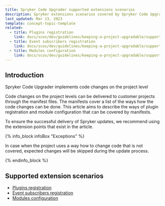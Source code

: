 ```yaml
---
title: Spryker Code Upgrader supported extensions scenarios
description: Spryker extensions scenarios covered by Spryker Code Upgrader
last_updated: Mar 13, 2023
template: concept-topic-template
related:
  - title: Plugins registration
    link: docs/scos/dev/guidelines/keeping-a-project-upgradable/supported-extension-scenarios/event-subscribers-registration.html
  - title: Event subscribers registration
    link: docs/scos/dev/guidelines/keeping-a-project-upgradable/supported-extension-scenarios/event-subscribers-registration.html
  - title: Modules configuration
    link: docs/scos/dev/guidelines/keeping-a-project-upgradable/supported-extension-scenarios/modules-configuration.html
---
```


## Introduction

Spryker Code Upgrader implements code changes on the project level

Code changes on the project levels can be delivered to customer projects through the manifest files.
The manifests cover a list of the ways how the code changes can be done.
This article aims to describe the ways of plugin registration and module configuration that can be covered by manifests.

To ensure the successful delivery of Spryker updates, we recommend using the extension points that exist in the article.

{% info_block infoBox "Exceptions" %}

In case when the project uses a way how to change code that is not covered, expected changes will be skipped during the update process.

{% endinfo_block %}

## Supported extension scenarios

* [Plugins registration](docs/scos/dev/guidelines/keeping-a-project-upgradable/supported-extension-scenarios/event-subscribers-registration.html)
* [Event subscribers registration](docs/scos/dev/guidelines/keeping-a-project-upgradable/supported-extension-scenarios/event-subscribers-registration.html)
* [Modules configuration](docs/scos/dev/guidelines/keeping-a-project-upgradable/supported-extension-scenarios/modules-configuration.html)
